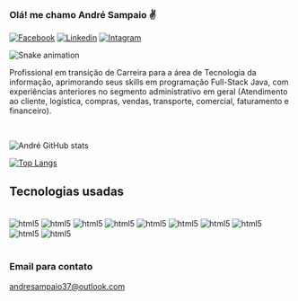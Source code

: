 ### Olá! me chamo André Sampaio ✌️

[![Facebook](https://img.shields.io/badge/Facebook-1877F2?style=for-the-badge&logo=facebook&logoColor=white)](https://www.facebook.com/andre.sampaio.587)
[![Linkedin](https://img.shields.io/badge/LinkedIn-0077B5?style=for-the-badge&logo=linkedin&logoColor=white)](https://www.linkedin.com/in/andr%C3%A9-sampaio-desenvolvedor/)
[![Intagram](https://img.shields.io/badge/Instagram-E4405F?style=for-the-badge&logo=instagram&logoColor=white)](https://www.instagram.com/andre.sampaio.38/)

<div align="">
 
  ![Snake animation](https://github.com/danielbped/danielbped/blob/output/github-contribution-grid-snake.svg)

</div>

Profissional em transição de Carreira para a área de Tecnologia da informação, aprimorando seus skills em programação Full-Stack Java, com experiências anteriores no segmento administrativo em geral (Atendimento ao cliente, logística, compras, vendas, transporte, comercial, faturamento e financeiro). 

<br/>

![André GitHub stats](https://github-readme-stats.vercel.app/api?username=dreds1522&show_icons=true&theme=dracula)

[![Top Langs](https://github-readme-stats.vercel.app/api/top-langs/?username=dreds1522)](https://github.com/anuraghazra/github-readme-stats)

## Tecnologias usadas
<div style= "display: inline_block"><br/>
   <img align="center" alt="html5" src="https://img.shields.io/badge/HTML5-E34F26?style=for-the-badge&logo=html5&logoColor=white">
   <img align="center" alt="html5" src="https://img.shields.io/badge/CSS-239120?&style=for-the-badge&logo=css3&logoColor=white">
   <img align="center" alt="html5" src="https://img.shields.io/badge/JavaScript-F7DF1E?style=for-the-badge&logo=javascript&logoColor=black">
   <img align="center" alt="html5" src="https://img.shields.io/badge/TypeScript-007ACC?style=for-the-badge&logo=typescript&logoColor=white">
   <img align="center" alt="html5" src="https://img.shields.io/badge/Java-ED8B00?style=for-the-badge&logo=openjdk&logoColor=white">
   <img align="center" alt="html5" src="https://img.shields.io/badge/Vue.js-35495E?style=for-the-badge&logo=vue.js&logoColor=4FC08D">
   <img align="center" alt="html5" src="https://img.shields.io/badge/Bootstrap-563D7C?style=for-the-badge&logo=bootstrap&logoColor=white">
   <img align="center" alt="html5" src="https://img.shields.io/badge/jQuery-0769AD?style=for-the-badge&logo=jquery&logoColor=white">
   <img align="center" alt="html5" src="https://img.shields.io/badge/MySQL-00000F?style=for-the-badge&logo=mysql&logoColor=white">
   <img align="center" alt="html5" src="https://img.shields.io/badge/PostgreSQL-316192?style=for-the-badge&logo=postgresql&logoColor=white">
</div>
<br/>



### Email para contato
andresampaio37@outlook.com




